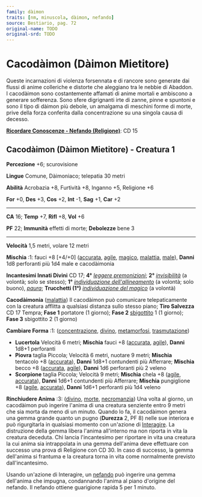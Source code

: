 ```yaml
---
family: dàimon
traits: [nm, minuscola, dàimon, nefando]
source: Bestiario, pag. 72
original-name: TODO
original-srd: TODO
---
```


# Cacodàimon (Dàimon Mietitore)

Queste incarnazioni di violenza forsennata e di rancore sono generate dai flussi
di anime colleriche e distorte che aleggiano tra le nebbie di Abaddon. I
cacodàimon sono costantemente affamati di anime mortali e ambiscono a generare
sofferenza. Sono sfere digrignanti irte di zanne, pinne e spuntoni e sono il
tipo di dàimon più debole, un amalgama di meschini forme di morte, prive della
forza conferita dalla concentrazione su una singola causa di decesso.

**[Ricordare Conoscenze - Nefando (Religione)](/azioni/ricordare-conoscenze)**:
CD 15

## Cacodàimon (Dàimon Mietitore) - Creatura 1

**Percezione** +6; scurovisione

**Lingue** Comune, Dàimoniaco; telepatia 30 metri

**Abilità** Acrobazia +8, Furtività +8, Inganno +5, Religione +6

**For** +0, **Des** +3, **Cos** +2, **Int** -1, **Sag** +1, **Car** +2

---

**CA** 16; **Temp** +7, **Rifl** +8, **Vol** +6

**PF** 22; **Immunità** effetti di morte; **Debolezze** bene 3

---

**Velocità** 1,5 metri, volare 12 metri

**Mischia** :1: fauci +8 \[+4/+0] ([accurata](/tratti/accurata),
[agile](/tratti/agile), [magico](/tratti/magico), [malattia](/tratti/malattia),
[male](/tratti/male)), **Danni** 1d8 perforanti più 1d4 male e cacodàimonia

**Incantesimi Innati Divini** CD 17; **4°**
_[leggere premonizioni](/incantesimi/leggere-premonizioni)_; **2°**
_[invisibilità](/incantesimi/invisibilita)_ (a volontà; solo se stesso); **1°**
_[individuazione dell'allineamento](/incantesimi/individuazione-dellallineamento)_
(a volontà; solo buono), _[paura](/incantesimi/paura)_; **Trucchetti (1°)**
_[individuazione del magico](/incantesimi/individuazione-del-magico)_ (a
volontà)

**Cacodàimonia** ([malattia](/tratti/malattia)) Il cacodàimon può comunicare
telepaticamente con la creatura afflitta a qualsiasi distanza sullo stesso
piano; **Tiro Salvezza** CD 17 Tempra; **Fase 1** portatore (1 giorno); **Fase
2** [sbigottito](/condizioni/sbigottito) 1 (1 giorno); **Fase 3** sbigottito 2
(1 giorno)

**Cambiare Forma** :1: ([concentrazione](/tratti/concentrazione),
[divino](/tratti/divino), [metamorfosi](/tratti/metamorfosi),
[trasmutazione](/tratti/trasmutazione))

- **Lucertola** Velocità 6 metri; **Mischia** fauci +8
  ([accurata](/tratti/accurata), [agile](/tratti/agile)), **Danni** 1d8+1
  perforanti
- **Piovra** taglia Piccola; Velocità 6 metri, nuotare 9 metri; **Mischia**
  tentacolo +8 ([accurata](/tratti/accurata)), **Danni** 1d8+1 contundenti più
  Afferrare; **Mischia** becco +8 ([accurata](/tratti/accurata),
  [agile](/tratti/agile)), **Danni** 1d6 perforanti più 2 veleno
- **Scorpione** taglia Piccola; Velocità 9 metri; **Mischia** chela +8
  ([agile](/tratti/agile), [accurata](/tratti/accurata)), **Danni** 1d6+1
  contundenti più Afferrare; **Mischia** pungiglione +8 ([agile](/tratti/agile),
  [accurata](/tratti/accurata)), **Danni** 1d6+1 perforanti più 1d4 veleno

**Rinchiudere Anima** :3: ([divino](/tratti/divino), [morte](/tratti/morte),
[necromanzia](/tratti/necromanzia)) Una volta al giorno, un cacodàimon può
ingerire l'anima di una creatura senziente entro 9 metri che sia morta da meno
di un minuto. Quando lo fa, il cacodàimon genera una gemma grande quanto un
pugno (**Durezza** 2, PF 8) nelle sue interiora e può rigurgitarla in qualsiasi
momento con un'azione di [Interagire](/azioni/interagire). La distruzione della
gemma libera l'anima all'interno ma non riporta in vita la creatura deceduta.
Chi lancia l'incantesimo per riportare in vita una creatura la cui anima sia
intrappolata in una gemma dell'anima deve effettuare con successo una prova di
Religione con CD 30. ln caso di successo, la gemma dell'anima si frantuma e la
creatura torna in vita come normalmente previsto dall'incantesimo.

Usando un'azione di Interagire, un [nefando](/tratti/nefando) può ingerire una
gemma dell'anima che impugna, condannando l'anima al piano d'origine del
nefando. Il nefando ottiene guarigione rapida 5 per 1 minuto.
